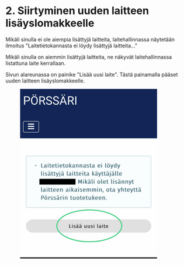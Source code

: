 # 2. Siirtyminen uuden laitteen lisäyslomakkeelle

Mikäli sinulla ei ole aiempia lisättyjä laitteita, laitehallinnassa näytetään ilmoitus "Laitetietokannasta ei löydy lisättyjä laitteita..."

Mikäli sinulla on aiemmin lisättyjä laitteita, ne näkyvät laitehallinnassa listattuna laite kerrallaan.

Sivun alareunassa on painike "Lisää uusi laite". Tästä painamalla pääset uuden laitteen lisäyslomakkeelle.

<div data-full-width="false">

<figure><img src="../../../.gitbook/assets/IMG_43872.jpg" alt="" width="375"><figcaption></figcaption></figure>

</div>
